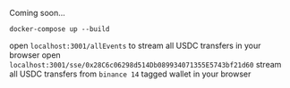 Coming soon...

`docker-compose up --build`

open `localhost:3001/allEvents` to stream all USDC transfers in your browser
open `localhost:3001/sse/0x28C6c06298d514Db089934071355E5743bf21d60` stream all USDC transfers from `binance 14` tagged wallet in your browser